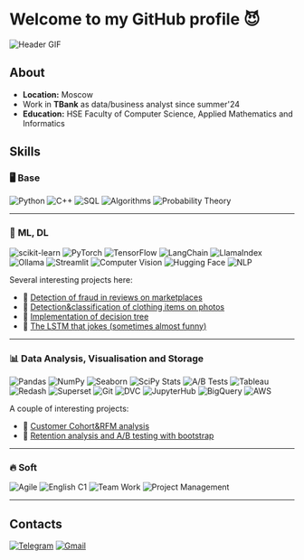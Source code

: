 # Welcome to my GitHub profile 😈

![Header GIF](https://media3.giphy.com/media/v1.Y2lkPTc5MGI3NjExMmVmamZqdW5mMDZ3eG1hdTF2ZGh4bGszZ2phYnN5ZzcxeHc1ZjJlbiZlcD12MV9pbnRlcm5hbF9naWZfYnlfaWQmY3Q9Zw/rcOlpTCkM1GAE/giphy.gif)  

## About
- **Location:** Moscow 
- Work in **TBank** as data/business analyst since summer'24
- **Education:** HSE Faculty of Computer Science, Applied Mathematics and Informatics

## Skills  

### 🖥️ **Base**
![Python](https://img.shields.io/badge/Python-3776AB?style=flat&logo=python&logoColor=white) ![C++](https://img.shields.io/badge/C++-00599C?style=flat&logo=cplusplus&logoColor=white) ![SQL](https://img.shields.io/badge/SQL-4479A1?style=flat&logo=mysql&logoColor=white) ![Algorithms](https://img.shields.io/badge/Algorithms-FFA500?style=flat) ![Probability Theory](https://img.shields.io/badge/Probability%20Theory-8A2BE2?style=flat)

---

### 🤖 **ML, DL**
![scikit-learn](https://img.shields.io/badge/scikit--learn-F7931E?style=flat&logo=scikitlearn&logoColor=white) ![PyTorch](https://img.shields.io/badge/PyTorch-EE4C2C?style=flat&logo=pytorch&logoColor=white)  ![TensorFlow](https://img.shields.io/badge/TensorFlow-FF6F00?style=flat&logo=tensorflow&logoColor=white)  ![LangChain](https://img.shields.io/badge/LangChain-0052CC?style=flat) ![LlamaIndex](https://img.shields.io/badge/LlamaIndex-FFD700?style=flat)  ![Ollama](https://img.shields.io/badge/Ollama-32CD32?style=flat) ![Streamlit](https://img.shields.io/badge/Streamlit-FF4B4B?style=flat&logo=streamlit&logoColor=white)  ![Computer Vision](https://img.shields.io/badge/Computer%20Vision-4682B4?style=flat) ![Hugging Face](https://img.shields.io/badge/Hugging%20Face-FFCC4D?style=flat&logo=huggingface&logoColor=black) ![NLP](https://img.shields.io/badge/NLP-003366?style=flat)  

Several interesting projects here:
- 📂 [Detection of fraud in reviews on marketplaces](https://github.com/crazyrinchik/DL_pet_projects/blob/main/marketplace_fraud_detection.ipynb)
- 📂 [Detection&classification of clothing items on photos](https://github.com/crazyrinchik/DL_pet_projects/blob/main/wear_classification_detection.ipynb)
- 📂 [Implementation of decision tree](https://github.com/crazyrinchik/ML_AMI/blob/main/homework_practice_05_trees_Zyubanova.ipynb)
- 📂 [The LSTM that jokes (sometimes almost funny)](https://github.com/crazyrinchik/DL_AMI/blob/main/shw_03_rnn_Zyubanova.ipynb)

---

### 📊 **Data Analysis, Visualisation and Storage**
![Pandas](https://img.shields.io/badge/Pandas-150458?style=flat&logo=pandas&logoColor=white) ![NumPy](https://img.shields.io/badge/NumPy-013243?style=flat&logo=numpy&logoColor=white) ![Seaborn](https://img.shields.io/badge/Seaborn-008080?style=flat) ![SciPy Stats](https://img.shields.io/badge/SciPy%20Stats-8CAAE6?style=flat&logo=scipy&logoColor=white) ![A/B Tests](https://img.shields.io/badge/A%2FB%20Tests-00BFFF?style=flat) ![Tableau](https://img.shields.io/badge/Tableau-E97627?style=flat&logo=tableau&logoColor=white) ![Redash](https://img.shields.io/badge/Redash-FF0000?style=flat) ![Superset](https://img.shields.io/badge/Superset-1F77B4?style=flat) ![Git](https://img.shields.io/badge/Git-F05032?style=flat&logo=git&logoColor=white) ![DVC](https://img.shields.io/badge/DVC-945DD6?style=flat) ![JupyterHub](https://img.shields.io/badge/JupyterHub-F37626?style=flat&logo=jupyter&logoColor=white) ![BigQuery](https://img.shields.io/badge/BigQuery-4285F4?style=flat&logo=googlebigquery&logoColor=white) ![AWS](https://img.shields.io/badge/AWS-FF9900?style=flat&logo=amazonaws&logoColor=white)

A couple of interesting projects:
- 📂 [Customer Cohort&RFM analysis](https://github.com/crazyrinchik/data_analysis/tree/main/cohort_rfm_analysis)
- 📂 [Retention analysis and A/B testing with bootstrap](https://github.com/crazyrinchik/data_analysis/tree/main/cohort_rfm_analysis)

---

### 🔥 **Soft**
![Agile](https://img.shields.io/badge/Agile-000000?style=flat&logo=agile&logoColor=white) ![English C1](https://img.shields.io/badge/English-C1-4B92DB?style=flat) ![Team Work](https://img.shields.io/badge/Team%20Work-000000?style=flat&logo=teamviewer&logoColor=white) ![Project Management](https://img.shields.io/badge/Project%20Management-4B92DB?style=flat)

---

## Contacts
[![Telegram](https://img.shields.io/badge/Telegram-26A5E4?style=plastic&logo=telegram&logoColor=white)](https://t.me/crazy_rinchik)
[![Gmail](https://img.shields.io/badge/Gmail-D14836?style=for-the-badge&logo=gmail&logoColor=white)](mailto:ekaterinazyub@gmail.com)
